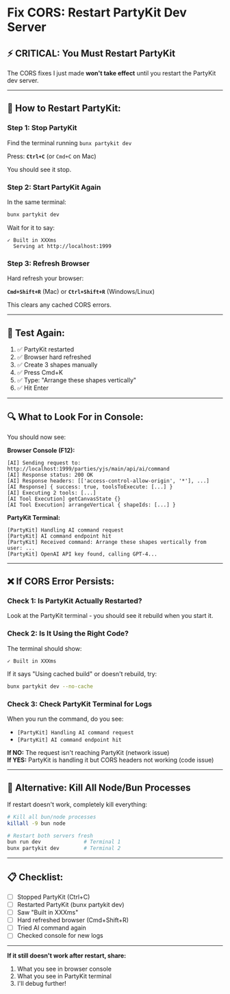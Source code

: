 # Fix CORS: Restart PartyKit Dev Server

## ⚡ **CRITICAL: You Must Restart PartyKit**

The CORS fixes I just made **won't take effect** until you restart the PartyKit dev server.

---

## 🔄 **How to Restart PartyKit:**

### Step 1: Stop PartyKit
Find the terminal running `bunx partykit dev`

Press: **`Ctrl+C`** (or `Cmd+C` on Mac)

You should see it stop.

### Step 2: Start PartyKit Again
In the same terminal:

```bash
bunx partykit dev
```

Wait for it to say:
```
✓ Built in XXXms
  Serving at http://localhost:1999
```

### Step 3: Refresh Browser
Hard refresh your browser:

**`Cmd+Shift+R`** (Mac) or **`Ctrl+Shift+R`** (Windows/Linux)

This clears any cached CORS errors.

---

## 🧪 **Test Again:**

1. ✅ PartyKit restarted
2. ✅ Browser hard refreshed
3. ✅ Create 3 shapes manually
4. ✅ Press Cmd+K
5. ✅ Type: "Arrange these shapes vertically"
6. ✅ Hit Enter

---

## 🔍 **What to Look For in Console:**

You should now see:

**Browser Console (F12):**
```
[AI] Sending request to: http://localhost:1999/parties/yjs/main/api/ai/command
[AI] Response status: 200 OK
[AI] Response headers: [['access-control-allow-origin', '*'], ...]
[AI Response] { success: true, toolsToExecute: [...] }
[AI] Executing 2 tools: [...]
[AI Tool Execution] getCanvasState {}
[AI Tool Execution] arrangeVertical { shapeIds: [...] }
```

**PartyKit Terminal:**
```
[PartyKit] Handling AI command request
[PartyKit] AI command endpoint hit
[PartyKit] Received command: Arrange these shapes vertically from user: ...
[PartyKit] OpenAI API key found, calling GPT-4...
```

---

## ❌ **If CORS Error Persists:**

### Check 1: Is PartyKit Actually Restarted?
Look at the PartyKit terminal - you should see it rebuild when you start it.

### Check 2: Is It Using the Right Code?
The terminal should show:
```
✓ Built in XXXms
```

If it says "Using cached build" or doesn't rebuild, try:
```bash
bunx partykit dev --no-cache
```

### Check 3: Check PartyKit Terminal for Logs
When you run the command, do you see:
- `[PartyKit] Handling AI command request`
- `[PartyKit] AI command endpoint hit`

**If NO:** The request isn't reaching PartyKit (network issue)  
**If YES:** PartyKit is handling it but CORS headers not working (code issue)

---

## 🚨 **Alternative: Kill All Node/Bun Processes**

If restart doesn't work, completely kill everything:

```bash
# Kill all bun/node processes
killall -9 bun node

# Restart both servers fresh
bun run dev              # Terminal 1
bunx partykit dev        # Terminal 2
```

---

## 📋 **Checklist:**

- [ ] Stopped PartyKit (Ctrl+C)
- [ ] Restarted PartyKit (bunx partykit dev)
- [ ] Saw "Built in XXXms"
- [ ] Hard refreshed browser (Cmd+Shift+R)
- [ ] Tried AI command again
- [ ] Checked console for new logs

---

**If it still doesn't work after restart, share:**
1. What you see in browser console
2. What you see in PartyKit terminal
3. I'll debug further!

